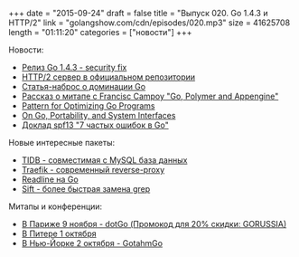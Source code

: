 +++
date = "2015-09-24"
draft = false
title = "Выпуск 020. Go 1.4.3 и HTTP/2"
link = "golangshow.com/cdn/episodes/020.mp3"
size = 41625708
length = "01:11:20"
categories = ["новости"]
+++

Новости:

* [Релиз Go 1.4.3 - security fix](https://groups.google.com/forum/m/#!topic/golang-announce/iSIyW4lM4hY)
* [HTTP/2 сервер в официальном репозитории](https://godoc.org/golang.org/x/net/http2)
* [Статья-наброс о доминации Go](https://www.linkedin.com/pulse/go-dominate-next-decade-ian-eyberg)
* [Рассказ о митапе с Francisc Campoy "Go, Polymer and Appengine"](http://www.meetup.com/es/nycgolang/events/225454500/)
* [Pattern for Optimizing Go Programs](http://blog.signalfx.com/a-pattern-for-optimizing-go)
* [On Go, Portability, and System Interfaces](http://garrett.damore.org/2015/09/on-go-portability-and-system-interfaces.html)
* [Доклад spf13 "7 частых ошибок в Go"](http://spf13.com/presentation/7-common-mistakes-in-go-2015/)

Новые интересные пакеты:

* [TIDB - совместимая с MySQL база данных](https://github.com/pingcap/tidb)
* [Traefik - современный reverse-proxy](https://github.com/EmileVauge/traefik)
* [Readline на Go](https://github.com/chzyer/readline)
* [Sift - более быстрая замена grep](https://github.com/svent/sift)

Митапы и конференции:

* [В Париже 9 ноября - dotGo (Промокод для 20% скидки: GORUSSIA)](https://dotgo2015.eventbrite.com/?discount=GORUSSIA)
* [В Питере 1 октября](https://golang-spb.timepad.ru/event/243705/)
* [В Нью-Йорке 2 октября - GotahmGo](http://gothamgo.com)

